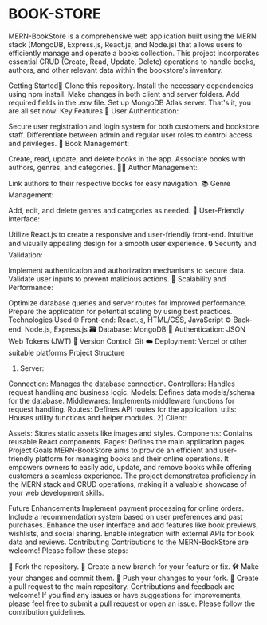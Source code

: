# BOOK-STORE

MERN-BookStore is a comprehensive web application built using the MERN stack (MongoDB, Express.js, React.js, and Node.js) that allows users to efficiently manage and operate a books collection. This project incorporates essential CRUD (Create, Read, Update, Delete) operations to handle books, authors, and other relevant data within the bookstore's inventory.

Getting Started🚀
Clone this repository.
Install the necessary dependencies using npm install.
Make changes in both client and server folders.
Add required fields in the .env file.
Set up MongoDB Atlas server.
That's it, you are all set now!
Key Features
🔐 User Authentication:

Secure user registration and login system for both customers and bookstore staff.
Differentiate between admin and regular user roles to control access and privileges.
📖 Book Management:

Create, read, update, and delete books in the app.
Associate books with authors, genres, and categories.
👨‍💼 Author Management:

Link authors to their respective books for easy navigation.
📚 Genre Management:

Add, edit, and delete genres and categories as needed.
🌟 User-Friendly Interface:

Utilize React.js to create a responsive and user-friendly front-end.
Intuitive and visually appealing design for a smooth user experience.
🔒 Security and Validation:

Implement authentication and authorization mechanisms to secure data.
Validate user inputs to prevent malicious actions.
🚀 Scalability and Performance:

Optimize database queries and server routes for improved performance.
Prepare the application for potential scaling by using best practices.
Technologies Used
🌐 Front-end: React.js, HTML/CSS, JavaScript
⚙️ Back-end: Node.js, Express.js
🗃️ Database: MongoDB
🔑 Authentication: JSON Web Tokens (JWT)
🔄 Version Control: Git
☁️ Deployment: Vercel or other suitable platforms
Project Structure
1) Server:

Connection: Manages the database connection.
Controllers: Handles request handling and business logic.
Models: Defines data models/schema for the database.
Middlewares: Implements middleware functions for request handling.
Routes: Defines API routes for the application.
utils: Houses utility functions and helper modules.
2) Client:

Assets: Stores static assets like images and styles.
Components: Contains reusable React components.
Pages: Defines the main application pages.
Project Goals
MERN-BookStore aims to provide an efficient and user-friendly platform for managing books and their online operations. It empowers owners to easily add, update, and remove books while offering customers a seamless experience. The project demonstrates proficiency in the MERN stack and CRUD operations, making it a valuable showcase of your web development skills.

Future Enhancements
Implement payment processing for online orders.
Include a recommendation system based on user preferences and past purchases.
Enhance the user interface and add features like book previews, wishlists, and social sharing.
Enable integration with external APIs for book data and reviews.
Contributing
Contributions to the MERN-BookStore are welcome! Please follow these steps:

🍴 Fork the repository.
🌿 Create a new branch for your feature or fix.
🛠️ Make your changes and commit them.
🚀 Push your changes to your fork.
🔄 Create a pull request to the main repository.
Contributions and feedback are welcome! If you find any issues or have suggestions for improvements, please feel free to submit a pull request or open an issue. Please follow the contribution guidelines.


